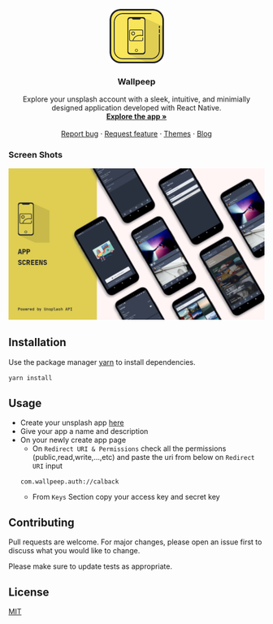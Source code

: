 <p align="center">
  <a href="#">
    <img src="https://raw.githubusercontent.com/siddsarkar/WallPeep/main/resources/Logo.png?token=ALTGI2ZQBBQGMQPVRAGUYTDBAUOBK">
  </a>
</p>

<h3 align="center">Wallpeep</h3>
<p align="center">
 Explore your unsplash account with a sleek, intuitive, and minimially designed application developed with React Native.
  <br>
  <a href="https://github.com/siddsarkar/WallPeep/releases"><strong>Explore the app »</strong></a>
  <br>
  <br>
  <a href="https://github.com/siddsarkar/WallPeep/issues/new">Report bug</a>
  ·
  <a href="https://github.com/siddsarkar/WallPeep/issues/new">Request feature</a>
  ·
  <a href="#">Themes</a>
  ·
  <a href="#">Blog</a>
</p>

### Screen Shots

<img src="https://raw.githubusercontent.com/siddsarkar/WallPeep/main/resources/Cover.png?token=ALTGI2YXJ4KCC3CLD7GT7XTBAUOPW">

## Installation

Use the package manager [yarn](https://yarnpkg.com/) to install dependencies.

```bash
yarn install
```

## Usage

-   Create your unsplash app [here](https://unsplash.com/oauth/applications/new)
-   Give your app a name and description
-   On your newly create app page
    -   On `Redirect URI & Permissions` check all the permissions (public,read,write,...,etc) and paste the uri from below on `Redirect URI` input
    ```
    com.wallpeep.auth://calback
    ```
    -   From `Keys` Section copy your access key and secret key

## Contributing

Pull requests are welcome. For major changes, please open an issue first to discuss what you would like to change.

Please make sure to update tests as appropriate.

## License

[MIT](https://github.com/siddsarkar/WallPeep/blob/main/README.md)
